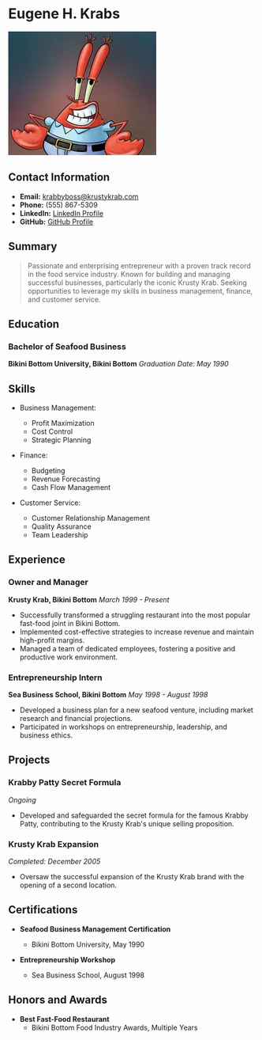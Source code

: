 # Eugene H. Krabs

![picture](photo.png)

## Contact Information

- **Email:** krabbyboss@krustykrab.com
- **Phone:** (555) 867-5309
- **LinkedIn:** [LinkedIn Profile](https://www.linkedin.com/in/mrkrabs)
- **GitHub:** [GitHub Profile](https://github.com/krabsgold)

## Summary

> Passionate and enterprising entrepreneur with a proven track record in the food service industry. Known for building and managing successful businesses, particularly the iconic Krusty Krab. Seeking opportunities to leverage my skills in business management, finance, and customer service.

## Education

### Bachelor of Seafood Business
**Bikini Bottom University, Bikini Bottom**
*Graduation Date: May 1990*

## Skills

- Business Management:
  - Profit Maximization
  - Cost Control
  - Strategic Planning

- Finance:
  - Budgeting
  - Revenue Forecasting
  - Cash Flow Management

- Customer Service:
  - Customer Relationship Management
  - Quality Assurance
  - Team Leadership

## Experience

### Owner and Manager
**Krusty Krab, Bikini Bottom**
*March 1999 - Present*

- Successfully transformed a struggling restaurant into the most popular fast-food joint in Bikini Bottom.
- Implemented cost-effective strategies to increase revenue and maintain high-profit margins.
- Managed a team of dedicated employees, fostering a positive and productive work environment.

### Entrepreneurship Intern
**Sea Business School, Bikini Bottom**
*May 1998 - August 1998*

- Developed a business plan for a new seafood venture, including market research and financial projections.
- Participated in workshops on entrepreneurship, leadership, and business ethics.

## Projects

### Krabby Patty Secret Formula
*Ongoing*

- Developed and safeguarded the secret formula for the famous Krabby Patty, contributing to the Krusty Krab's unique selling proposition.

### Krusty Krab Expansion
*Completed: December 2005*

- Oversaw the successful expansion of the Krusty Krab brand with the opening of a second location.

## Certifications

- **Seafood Business Management Certification**
  - Bikini Bottom University, May 1990

- **Entrepreneurship Workshop**
  - Sea Business School, August 1998

## Honors and Awards

- **Best Fast-Food Restaurant**
  - Bikini Bottom Food Industry Awards, Multiple Years
